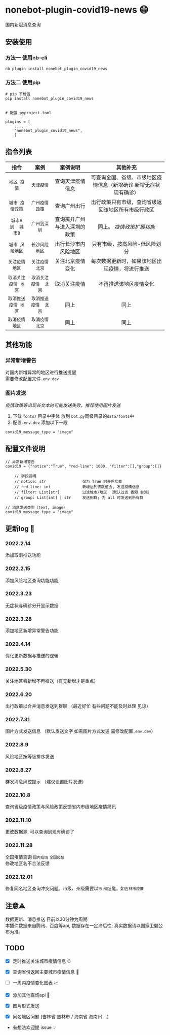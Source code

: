 # nonebot-plugin-covid19-news 😷
国内新冠消息查询

## 安装使用
### 方法一 使用nb-cli
```
nb plugin install nonebot_plugin_covid19_news
```

### 方法二 使用pip
```
# pip 下载包
pip install nonebot_plugin_covid19_news


# 配置 pyproject.toml

plugins = [
    ...,
    "nonebot_plugin_covid19_news",
    ]

```


## 指令列表

| 指令 |      案例     |     案例说明       |   其他补充       |
|:-------------:|:-------------:|:------------:|:------------:|
| `地区 疫情` | `天津疫情` | 查询天津疫情信息 |  可查询全国、省级、市级地区疫情信息（新增确诊 新增无症状 现有确诊） |
| `城市 疫情政策` | `广州疫情政策` | 查询广州出行 | 出行政策只有市级，查询省级返回该地区所有市级行政区 |
| `城市A 到  城市B` | `广州到深圳` |查询离开广州与进入深圳的政策 | 同上。 _疫情政策扩展功能_ |
| `城市 风险地区` | `长沙风险地区` | 出行长沙市内风险地区 | 只有市级，按高风险-低风险划分 |
| `关注疫情 地区` | `关注疫情 北京` | 关注北京疫情变化 | 每次数据更新时，如果该地区出现疫情，将进行推送 |
| `取消关注疫情 地区` | `取消关注疫情  北京` | 取消关注疫情 | 不再推送该地区疫情变化 |
| `取消推送疫情 地区` | `取消推送疫情  北京` | 同上 | 同上 |
| `取消疫情 地区` | `取消疫情  北京` | 同上 | 同上 |


## 其他功能

### 异常新增警告
对国内新增异常的地区进行推送提醒  
需要修改配置文件`.env.dev`

### 图片发送
_疫情政策等出现长文本时可能发送失败，推荐使用图片发送_
1. 下载 `fonts/` 目录中字体 放到 `bot.py`同级目录的`data/fonts`中  
2. 配置`.env.dev`  添加以下一段
```
covid19_message_type = "image"
```



## 配置文件说明
```
// 异常新增警告
covid19 = {"notice":"True", "red-line": 1000, "filter":[],"group":[]}

    // 字段说明
    // notice: str                仅为 True 时开启功能
    // red-line: int              新增达到该数值会, 发送疫情信息
    // filter: List[str]          过滤城市/地区 （默认过滤 香港 台湾）
    // group: List[int] | str     发送到群; 为 all 时发送到所有群

// 消息发送类型（text, image）
covid19_message_type = "image"

```

## 更新log 📝
### 2022.2.14
添加取消推送功能

### 2022.2.15
添加风险地区查询功能功能

### 2022.3.23
无症状与确诊分开显示数据

### 2022.3.28
添加地区新增异常警告功能

### 2022.4.14
优化更新数据与推送的逻辑

### 2022.5.30
关注地区零新增不再推送（有无新增才是重点）

### 2022.6.20
出行政策以合并消息发送到群聊  （最近好忙 有些问题不能及时处理 见谅）

### 2022.7.31
图片方式发送信息 （默认发送文字 如需图片方式发送 需修改配置`.env.dev`）

### 2022.8.9
风险地区按等级排序发送

### 2022.8.27
群发消息风控提示 （建议设置图片发送）

### 2022.10.8
查询省级疫情政策与风险政策反馈省内市级地区疫情简讯

### 2022.11.10
更改数据源, 可以查询到现有确诊了

### 2022.11.28
全国疫情查询 `国内疫情`  `全国疫情`  
修改地区名不合法反馈

### 2022.12.01
修复同名地区查询冲突问题。市级、州级需要以`市` `州`结尾，如`吉林市疫情`

## 注意⚠️
数据更新、消息推送 目前以30分钟为周期  
本插件数据来自腾讯、百度等api, 数据存在一定滞后性; 真实数据请以国家卫健公布为准。
## TODO
- [x] 定时推送关注城市疫情信息 ⏰
- [x] 查询省份返回主要城市疫情信息 📍
- [ ] 一周内疫情变化图表 📈
- [x] 添加其他查询api 🔧
- [x] 图片形式发送
- [x] 同名地区问题 (吉林省 吉林市 / 海南省 海南州 ...) 


- 有想法欢迎提 issue 💡

